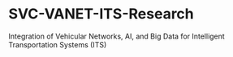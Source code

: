 # SVC-VANET-ITS-Research
Integration of Vehicular Networks, AI, and Big Data for Intelligent Transportation Systems (ITS)
